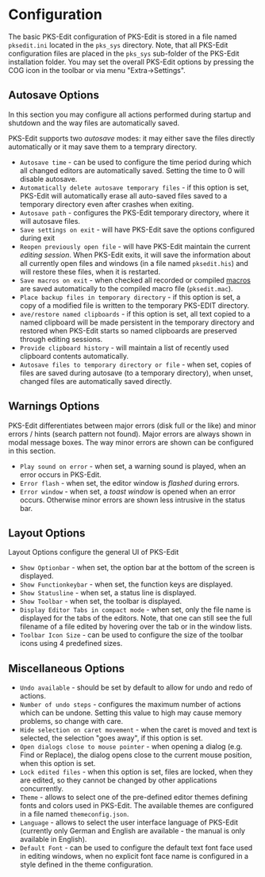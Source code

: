 # Configuration

The basic PKS-Edit configuration of PKS-Edit is stored in a file named `pksedit.ini` located in the `pks_sys` directory.
Note, that all PKS-Edit configuration files are placed in the `pks_sys` sub-folder of the PKS-Edit installation folder.
You may set the overall PKS-Edit options by pressing the COG icon in the toolbar or via menu "Extra->Settings".

## Autosave Options

In this section you may configure all actions performed during startup and shutdown and the way files are automatically saved.

PKS-Edit supports two _autosave_ modes: it may either save the files directly automatically or it may save them to a temprary directory. 

- `Autosave time` - can be used to configure the time period during which all changed editors are automatically saved. Setting the time to 0 will disable autosave.
- `Automatically delete autosave temporary files` - if this option is set, PKS-Edit will automatically erase all auto-saved files saved to a temporary directory even after crashes when exiting.
- `Autosave path` - configures the PKS-Edit temporary directory, where it will autosave files.
- `Save settings on exit` - will have PKS-Edit save the options configured during exit
- `Reopen previously open file` - will have PKS-Edit maintain the current _editing session_. When PKS-Edit exits, it will save the information about all currently open files and windows (in a file named `pksedit.his`) and will
  restore these files, when it is restarted.
- `Save macros on exit` - when checked all recorded or compiled [macros](macro_language.md) are saved automatically to the compiled macro file (`pksedit.mac`).
- `Place backup files in temporary directory` - if this option is set, a copy of a modified file is written to the temporary PKS-EDIT directory.
- `ave/restore named clipboards` - if this option is set, all text copied to a named clipboard will be made persistent in the temporary directory and restored when PKS-Edit starts so named clipboards are preserved through editing sessions.
- `Provide clipboard history` - will maintain a list of recently used clipboard contents automatically.
- `Autosave files to temporary directory or file` - when set, copies of files are saved during autosave (to a temporary directory), when unset, changed files are automatically saved directly.

## Warnings Options

PKS-Edit differentiates between major errors (disk full or the like) and minor errors / hints (search pattern not found). Major errors are always shown in modal message boxes. The way minor errors are shown can be configured
in this section.

- `Play sound on error` - when set, a warning sound is played, when an error occurs in PKS-Edit.
- `Error flash` - when set, the editor window is _flashed_ during errors.
- `Error window` - when set, a _toast window_ is opened when an error occurs. Otherwise minor errors are shown less intrusive in the status bar.

## Layout Options

Layout Options configure the general UI of PKS-Edit

- `Show Optionbar` - when set, the option bar at the bottom of the screen is displayed.
- `Show Functionkeybar` - when set, the function keys are displayed.
- `Show Statusline` - when set, a status line is displayed.
- `Show Toolbar` - when set, the toolbar is displayed.
- `Display Editor Tabs in compact mode` - when set, only the file name is displayed for the tabs of the editors. Note, that one can still see the full filename of a file edited by hovering over the tab or in the window lists.
- `Toolbar Icon Size` - can be used to configure the size of the toolbar icons using 4 predefined sizes.

## Miscellaneous Options

- `Undo available` - should be set by default to allow for undo and redo of actions.
- `Number of undo steps` - configures the maximum number of actions which can be undone. Setting this value to high may cause memory problems, so change with care.
- `Hide selection on caret movement` - when the caret is moved and text is selected, the selection "goes away", if this option is set.
- `Open dialogs close to mouse pointer` - when opening a dialog (e.g. Find or Replace), the dialog opens close to the current mouse position, when this option is set.
- `Lock edited files` - when this option is set, files are locked, when they are edited, so they cannot be changed by other applications concurrently.
- `Theme` - allows to select one of the pre-defined editor themes defining fonts and colors used in PKS-Edit. The available themes are configured in a file named `themeconfig.json`. 
- `Language` - allows to select the user interface language of PKS-Edit (currently only German and English are available - the manual is only available in English).
- `Default Font` - can be used to configure the default text font face used in editing windows, when no explicit font face name is configured in a 
   style defined in the theme configuration.

